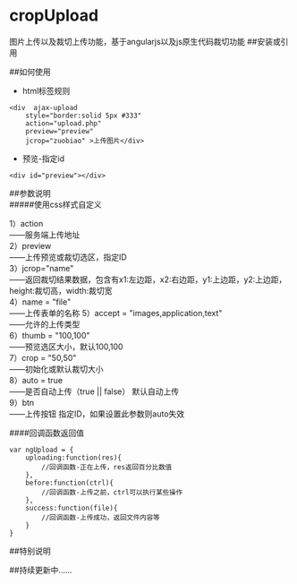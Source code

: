 # cropUpload
图片上传以及裁切上传功能，基于angularjs以及js原生代码裁切功能
##安装或引用
<script src="//cdn.bootcss.com/angular.js/1.4.9/angular.js"></script>
<script src="js/image.crop.js"></script>
##如何使用
* html标签规则
```
<div  ajax-upload                     
    style="border:solid 5px #333"    
    action="upload.php" 
    preview="preview" 
    jcrop="zuobiao" >上传图片</div>
```    
* 预览-指定id
```
<div id="preview"></div>
```
##参数说明   
#####使用css样式自定义
>
1）action  
——服务端上传地址  
2）preview    
——上传预览或裁切选区，指定ID   
3）jcrop="name"  
——返回裁切结果数据，包含有x1:左边距，x2:右边距，y1:上边距，y2:上边距，height:裁切高，width:裁切宽  
4）name = "file"  
——上传表单的名称
5）accept = "images,application,text"  
——允许的上传类型    
6）thumb = "100,100"  
——预览选区大小，默认100,100  
7）crop = "50,50"  
——初始化或默认裁切大小  
8）auto = true  
——是否自动上传（true || false）  默认自动上传  
9）btn  
——上传按钮 指定ID，如果设置此参数则auto失效  

####回调函数返回值
```
var ngUpload = {
    uploading:function(res){
        //回调函数-正在上传，res返回百分比数值
    },
    before:function(ctrl){
        //回调函数-上传之前，ctrl可以执行某些操作
    },
    success:function(file){
        //回调函数-上传成功，返回文件内容等
    }
}
```

##特别说明

##持续更新中……


